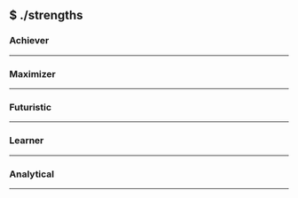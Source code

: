 ## $ ./strengths

### Achiever

---

### Maximizer

---

### Futuristic

---

### Learner

---

### Analytical

---